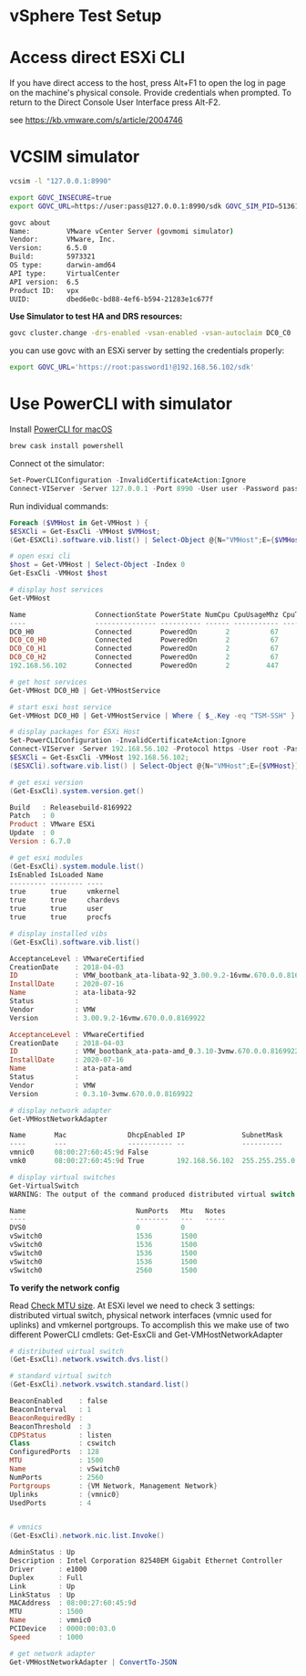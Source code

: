 # vSphere Test Setup

# Access direct ESXi CLI

If you have direct access to the host, press Alt+F1 to open the log in page on the machine's physical console.
Provide credentials when prompted. To return to the Direct Console User Interface press Alt-F2.

see https://kb.vmware.com/s/article/2004746

# VCSIM simulator

```bash
vcsim -l "127.0.0.1:8990"
```

```bash
export GOVC_INSECURE=true
export GOVC_URL=https://user:pass@127.0.0.1:8990/sdk GOVC_SIM_PID=51361

govc about               
Name:         VMware vCenter Server (govmomi simulator)
Vendor:       VMware, Inc.
Version:      6.5.0
Build:        5973321
OS type:      darwin-amd64
API type:     VirtualCenter
API version:  6.5
Product ID:   vpx
UUID:         dbed6e0c-bd88-4ef6-b594-21283e1c677f
```

**Use Simulator to test HA and DRS resources:**

```bash
govc cluster.change -drs-enabled -vsan-enabled -vsan-autoclaim DC0_C0 
```


you can use govc with an ESXi server by setting the credentials properly:

```bash
export GOVC_URL='https://root:password1!@192.168.56.102/sdk'
```

# Use PowerCLI with simulator

Install [PowerCLI for macOS](https://blogs.vmware.com/PowerCLI/2018/03/installing-powercli-10-0-0-macos.html)

```bash
brew cask install powershell
```

Connect ot the simulator:

```powershell
Set-PowerCLIConfiguration -InvalidCertificateAction:Ignore
Connect-VIServer -Server 127.0.0.1 -Port 8990 -User user -Password pass
```

Run individual commands:

```powershell
Foreach ($VMHost in Get-VMHost ) {
$ESXCli = Get-EsxCli -VMHost $VMHost; 
(Get-ESXCli).software.vib.list() | Select-Object @{N="VMHost";E={$VMHost}}, Name, AcceptanceLevel, CreationDate, ID, InstallDate, Status, Vendor, Version;}

# open esxi cli
$host = Get-VMHost | Select-Object -Index 0 
Get-EsxCli -VMHost $host

# display host services
Get-VMHost

Name                 ConnectionState PowerState NumCpu CpuUsageMhz CpuTotalMhz   MemoryUsageGB   MemoryTotalGB Version
----                 --------------- ---------- ------ ----------- -----------   -------------   ------------- -------
DC0_H0               Connected       PoweredOn       2          67        7182           1.371           4.000   6.5.0
DC0_C0_H0            Connected       PoweredOn       2          67        7182           1.371           4.000   6.5.0
DC0_C0_H1            Connected       PoweredOn       2          67        7182           1.371           4.000   6.5.0
DC0_C0_H2            Connected       PoweredOn       2          67        7182           1.371           4.000   6.5.0
192.168.56.102       Connected       PoweredOn       2         447        8016           1.054           3.973   6.7.0

# get host services
Get-VMHost DC0_H0 | Get-VMHostService

# start esxi host service
Get-VMHost DC0_H0 | Get-VMHostService | Where { $_.Key -eq "TSM-SSH" } | Start-VMHostService

# display packages for ESXi Host
Set-PowerCLIConfiguration -InvalidCertificateAction:Ignore
Connect-VIServer -Server 192.168.56.102 -Protocol https -User root -Password password1!
$ESXCli = Get-EsxCli -VMHost 192.168.56.102; 
($ESXCli).software.vib.list() | Select-Object @{N="VMHost";E={$VMHost}}, Name, AcceptanceLevel, CreationDate, ID, InstallDate, Status, Vendor, Version;}

# get esxi version
(Get-EsxCli).system.version.get()

Build   : Releasebuild-8169922
Patch   : 0
Product : VMware ESXi
Update  : 0
Version : 6.7.0

# get esxi modules
(Get-EsxCli).system.module.list()
IsEnabled IsLoaded Name
--------- -------- ----
true      true     vmkernel
true      true     chardevs
true      true     user
true      true     procfs

# display installed vibs
(Get-EsxCli).software.vib.list() 

AcceptanceLevel : VMwareCertified
CreationDate    : 2018-04-03
ID              : VMW_bootbank_ata-libata-92_3.00.9.2-16vmw.670.0.0.8169922
InstallDate     : 2020-07-16
Name            : ata-libata-92
Status          : 
Vendor          : VMW
Version         : 3.00.9.2-16vmw.670.0.0.8169922

AcceptanceLevel : VMwareCertified
CreationDate    : 2018-04-03
ID              : VMW_bootbank_ata-pata-amd_0.3.10-3vmw.670.0.0.8169922
InstallDate     : 2020-07-16
Name            : ata-pata-amd
Status          : 
Vendor          : VMW
Version         : 0.3.10-3vmw.670.0.0.8169922

# display network adapter
Get-VMHostNetworkAdapter

Name       Mac               DhcpEnabled IP              SubnetMask      DeviceName
----       ---               ----------- --              ----------      ----------
vmnic0     08:00:27:60:45:9d False                                           vmnic0
vmk0       08:00:27:60:45:9d True        192.168.56.102  255.255.255.0         vmk0

# display virtual switches
Get-VirtualSwitch
WARNING: The output of the command produced distributed virtual switch objects. This behavior is obsolete and may change in the future. To retrieve distributed switches, use Get-VDSwitch cmdlet in the VDS component. To retrieve standard switches, use -Standard.

Name                           NumPorts   Mtu   Notes
----                           --------   ---   -----
DVS0                           0          0     
vSwitch0                       1536       1500  
vSwitch0                       1536       1500  
vSwitch0                       1536       1500  
vSwitch0                       1536       1500  
vSwitch0                       2560       1500 
```

**To verify the network config**

Read [Check MTU size](https://www.sysadminstories.com/2019/12/check-esxi-mtu-settings-with-powercli.html). At ESXi level we need to check 3 settings: distributed virtual switch, physical network interfaces (vmnic used for uplinks) and vmkernel portgroups. To accomplish this we make use of two different PowerCLI cmdlets: Get-EsxCli and Get-VMHostNetworkAdapter

```powershell
# distributed virtual switch
(Get-EsxCli).network.vswitch.dvs.list()

# standard virtual switch
(Get-EsxCli).network.vswitch.standard.list()

BeaconEnabled    : false
BeaconInterval   : 1
BeaconRequiredBy : 
BeaconThreshold  : 3
CDPStatus        : listen
Class            : cswitch
ConfiguredPorts  : 128
MTU              : 1500
Name             : vSwitch0
NumPorts         : 2560
Portgroups       : {VM Network, Management Network}
Uplinks          : {vmnic0}
UsedPorts        : 4


# vmnics
(Get-EsxCli).network.nic.list.Invoke()        

AdminStatus : Up
Description : Intel Corporation 82540EM Gigabit Ethernet Controller
Driver      : e1000
Duplex      : Full
Link        : Up
LinkStatus  : Up
MACAddress  : 08:00:27:60:45:9d
MTU         : 1500
Name        : vmnic0
PCIDevice   : 0000:00:03.0
Speed       : 1000

# get network adapter
Get-VMHostNetworkAdapter | ConvertTo-JSON
```


